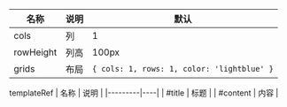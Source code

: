 | 名称        | 说明 | 默认                                         |
|-----------|----|--------------------------------------------|
| cols      | 列  | 1                                          |
| rowHeight | 列高 | 100px                                      |
| grids     | 布局 | `{ cols: 1, rows: 1, color: 'lightblue' }` |

templateRef
| 名称      | 说明 |
|---------|----|
| #title   | 标题 |
| #content | 内容 |
